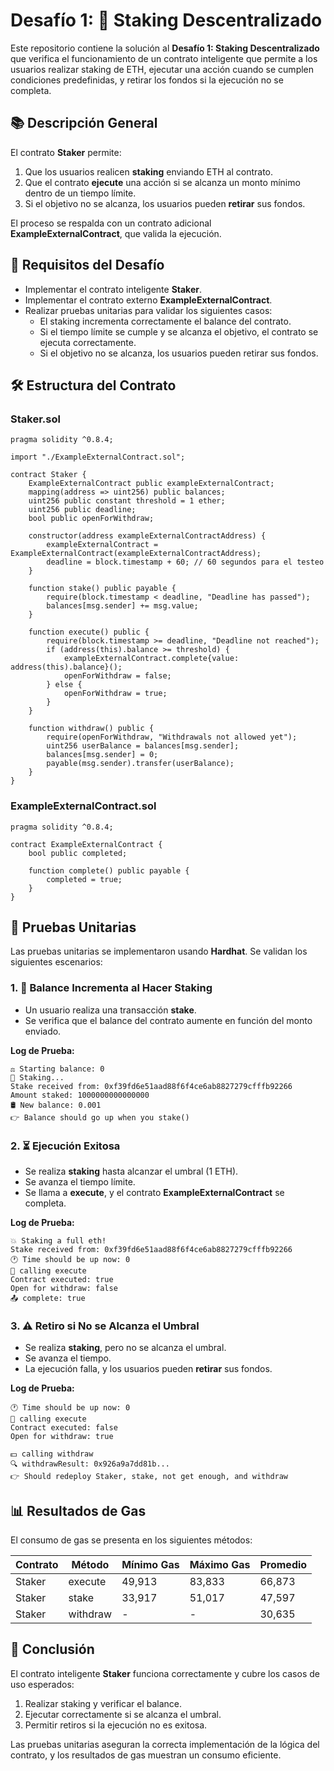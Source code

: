 # Desafío 1: 🔏 Staking Descentralizado

Este repositorio contiene la solución al **Desafío 1: Staking Descentralizado** que verifica el funcionamiento de un contrato inteligente que permite a los usuarios realizar staking de ETH, ejecutar una acción cuando se cumplen condiciones predefinidas, y retirar los fondos si la ejecución no se completa.

## 📚 Descripción General
El contrato **Staker** permite:
1. Que los usuarios realicen **staking** enviando ETH al contrato.
2. Que el contrato **ejecute** una acción si se alcanza un monto mínimo dentro de un tiempo límite.
3. Si el objetivo no se alcanza, los usuarios pueden **retirar** sus fondos.

El proceso se respalda con un contrato adicional **ExampleExternalContract**, que valida la ejecución.

## 🥷 Requisitos del Desafío
- Implementar el contrato inteligente **Staker**.
- Implementar el contrato externo **ExampleExternalContract**.
- Realizar pruebas unitarias para validar los siguientes casos:
  - El staking incrementa correctamente el balance del contrato.
  - Si el tiempo límite se cumple y se alcanza el objetivo, el contrato se ejecuta correctamente.
  - Si el objetivo no se alcanza, los usuarios pueden retirar sus fondos.

## 🛠️ Estructura del Contrato
### Staker.sol

```solidity
pragma solidity ^0.8.4;

import "./ExampleExternalContract.sol";

contract Staker {
    ExampleExternalContract public exampleExternalContract;
    mapping(address => uint256) public balances;
    uint256 public constant threshold = 1 ether;
    uint256 public deadline;
    bool public openForWithdraw;

    constructor(address exampleExternalContractAddress) {
        exampleExternalContract = ExampleExternalContract(exampleExternalContractAddress);
        deadline = block.timestamp + 60; // 60 segundos para el testeo
    }

    function stake() public payable {
        require(block.timestamp < deadline, "Deadline has passed");
        balances[msg.sender] += msg.value;
    }

    function execute() public {
        require(block.timestamp >= deadline, "Deadline not reached");
        if (address(this).balance >= threshold) {
            exampleExternalContract.complete{value: address(this).balance}();
            openForWithdraw = false;
        } else {
            openForWithdraw = true;
        }
    }

    function withdraw() public {
        require(openForWithdraw, "Withdrawals not allowed yet");
        uint256 userBalance = balances[msg.sender];
        balances[msg.sender] = 0;
        payable(msg.sender).transfer(userBalance);
    }
}
```

### ExampleExternalContract.sol

```solidity
pragma solidity ^0.8.4;

contract ExampleExternalContract {
    bool public completed;

    function complete() public payable {
        completed = true;
    }
}
```

## 🔧 Pruebas Unitarias
Las pruebas unitarias se implementaron usando **Hardhat**. Se validan los siguientes escenarios:

### 1. 🔧 Balance Incrementa al Hacer Staking
- Un usuario realiza una transacción **stake**.
- Se verifica que el balance del contrato aumente en función del monto enviado.

**Log de Prueba:**
```
⚖️ Starting balance: 0
🔨 Staking...
Stake received from: 0xf39fd6e51aad88f6f4ce6ab8827279cfffb92266
Amount staked: 1000000000000000
🛢 New balance: 0.001
👉 Balance should go up when you stake()
```

### 2. ⏳ Ejecución Exitosa
- Se realiza **staking** hasta alcanzar el umbral (1 ETH).
- Se avanza el tiempo límite.
- Se llama a **execute**, y el contrato **ExampleExternalContract** se completa.

**Log de Prueba:**
```
💥 Staking a full eth!
Stake received from: 0xf39fd6e51aad88f6f4ce6ab8827279cfffb92266
🕐 Time should be up now: 0
🎉 calling execute
Contract executed: true
Open for withdraw: false
📤 complete: true
```

### 3. ⚠️ Retiro si No se Alcanza el Umbral
- Se realiza **staking**, pero no se alcanza el umbral.
- Se avanza el tiempo.
- La ejecución falla, y los usuarios pueden **retirar** sus fondos.

**Log de Prueba:**
```
🕐 Time should be up now: 0
🎉 calling execute
Contract executed: false
Open for withdraw: true

💵 calling withdraw
🔍 withdrawResult: 0x926a9a7dd81b...
👉 Should redeploy Staker, stake, not get enough, and withdraw
```

## 📊 Resultados de Gas
El consumo de gas se presenta en los siguientes métodos:

| Contrato   | Método    | Mínimo Gas | Máximo Gas | Promedio |
|------------|-----------|-------------|-------------|----------|
| Staker     | execute   | 49,913      | 83,833      | 66,873   |
| Staker     | stake     | 33,917      | 51,017      | 47,597   |
| Staker     | withdraw  | -           | -           | 30,635   |

## 🌟 Conclusión
El contrato inteligente **Staker** funciona correctamente y cubre los casos de uso esperados:
1. Realizar staking y verificar el balance.
2. Ejecutar correctamente si se alcanza el umbral.
3. Permitir retiros si la ejecución no es exitosa.

Las pruebas unitarias aseguran la correcta implementación de la lógica del contrato, y los resultados de gas muestran un consumo eficiente.

